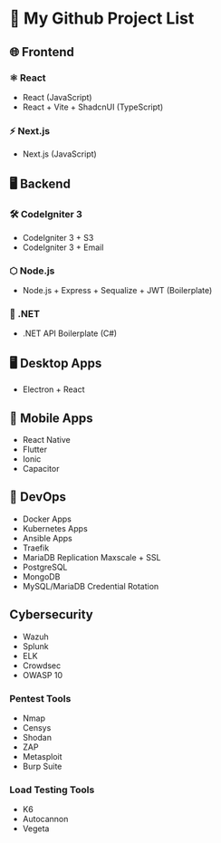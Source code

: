 # 🔧 My Github Project List

## 🌐 Frontend

### ⚛️ React
- React (JavaScript)
- React + Vite + ShadcnUI (TypeScript)

### ⚡ Next.js
- Next.js (JavaScript)


## 🖥️ Backend

### 🛠️ CodeIgniter 3
- CodeIgniter 3 + S3
- CodeIgniter 3 + Email

### ⬡ Node.js
- Node.js + Express + Sequalize + JWT (Boilerplate)

### 💠 .NET
- .NET API Boilerplate (C#)


## 🖥️ Desktop Apps

- Electron + React


## 📱 Mobile Apps

- React Native
- Flutter
- Ionic
- Capacitor


## 🚀 DevOps

- Docker Apps
- Kubernetes Apps
- Ansible Apps
- Traefik
- MariaDB Replication Maxscale + SSL
- PostgreSQL
- MongoDB
- MySQL/MariaDB Credential Rotation

## Cybersecurity

- Wazuh
- Splunk
- ELK
- Crowdsec
- OWASP 10

### Pentest Tools

- Nmap
- Censys
- Shodan
- ZAP
- Metasploit
- Burp Suite

### Load Testing Tools

- K6
- Autocannon
- Vegeta